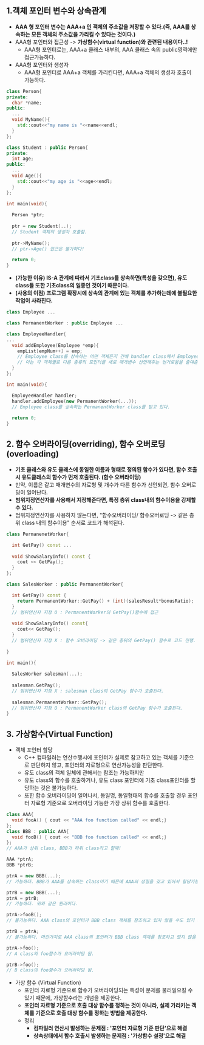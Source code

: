 ## 1.객체 포인터 변수와 상속관계
  - **AAA 형 포인터 변수는 AAA+a 인 객체의 주소값을 저장할 수 있다.(즉, AAA를 상속하는 모든 객체의 주소값을 가리킬 수 있다는 것이다.)**
  - AAA형 포인터와 접근성 -> **가상함수(virtual function)와 관련된 내용이다..!**
    - AAA형 포인터로는, AAA+a 클래스 내부의, AAA 클래스 속의 public영역에만 접근가능하다.
  - AAA형 포인터와 생성자
    - AAA형 포인터로 AAA+a 객체를 가리킨다면, AAA+a 객체의 생성자 호출이 가능하다.
    
```cpp
class Person{
private:
  char *name;
public:
  ...
  void MyName(){
    std::cout<<"my name is "<<name<<endl;
  }
}; 

class Student : public Person{
private:
  int age;
public:
  ...
  void Age(){
    std::cout<<"my age is "<<age<<endl;
  }
}; 

int main(void){
  
  Person *ptr;
  
  ptr = new Student(..);
  // Student 객체의 생성자 호출함.
  
  ptr->MyName();
  // ptr->Age() 접근은 불가하다!

  return 0;
}
```

  - **(가능한 이유) IS-A 관계에 따라서 기초class를 상속하면(특성을 갖으면), 유도class들 또한 기초class의 일종인 것이기 때문이다.** 
  - **(사용의 이점) 프로그램 확장시에 상속의 관계에 있는 객체를 추가하는데에 불필요한 작업이 사라진다.**
  
```cpp
class Employee ...

class PermanentWorker : public Employee ...

class EmployeeHandler{
...
  void addEmployee(Employee *emp){
    empList[empNum++] = emp;
    // Employee class를 상속하는 어떤 객체든지 간에 handler class에서 Employee 객체 포인터을 매개변수로 받아들일 수 있다.
    // 이는 각 객체별로 다른 종류의 포인터를 새로 매개변수 선언해주는 번거로움을 줄여준다.
  }
};

int main(void){

  EmployeeHandler handler;
  handler.addEmployee(new PermanentWorker(...));
  // Employee class를 상속하는 PermanentWorker class를 받고 있다.
  
  return 0;
}
```

## 2. 함수 오버라이딩(overriding), 함수 오버로딩(overloading)
  - **기초 클래스와 유도 클래스에 동일한 이름과 형태로 정의된 함수가 있다면, 함수 호출시 유도클래스의 함수가 먼저 호출된다. (함수 오버라이딩)**
  - 만약, 이름은 같고 매개변수의 자료형 및 개수가 다른 함수가 선언되면, 함수 오버로딩이 일어난다.
  - **범위지정연산자를 사용해서 지정해준다면, 특정 층위 class내의 함수이용을 강제할 수 있다.**
  - 범위지정연산자를 사용하지 않는다면, "함수오버라이딩/ 함수오버로딩 -> 같은 층위 class 내의 함수이용" 순서로 코드가 해석된다.
  
```cpp
class PermanenetWorker{

  int GetPay() const ...
  
  void ShowSalaryInfo() const {
    cout << GetPay();
  }
};

class SalesWorker : public PermanentWorker{

  int GetPay() const {
    return PermanentWorker::GetPay() + (int)(salesResult*bonusRatio);
  }
  // 범위연산자 지정 O : PermanentWorker의 GetPay()함수에 접근
  
  void ShowSalaryInfo() const{
    cout<< GetPay();
  }
  // 범위연산자 지정 X : 함수 오버라이딩 -> 같은 층위의 GetPay() 함수로 코드 진행.
  
}

int main(){
  
  SalesWorker salesman(...);
  
  salesman.GetPay();
  // 범위연산자 지정 X : salesman class의 GetPay 함수가 호출된다.
  
  salesman.PermanentWorker::GetPay();
  // 범위연산자 지정 O : PermanentWorker class의 GetPay 함수가 호출된다.
}
```

## 3. 가상함수(Virtual Function)
  - 객체 포인터 할당
    - C++ 컴파일러는 연산수행시에 포인터가 실제로 참고하고 있는 객체를 기준으로 판단하지 않고, 포인터의 자료형으로 연산가능성을 판단한다.
    - 유도 class의 객체 일체에 관해서는 참조는 가능하지만
    - 유도 class의 함수를 호출하거나, 유도 class 포인터에 기초 class포인터를 할당하는 것은 불가능하다.
    - 또한 함수 오버라이딩이 일어나서, 동일명, 동일형태의 함수를 호출할 경우 포인터 자료형 기준으로 오버라이딩 가능한 가장 상위 함수를 호출한다.
     
```cpp
class AAA{
  void fooA() { cout << "AAA foo function called" << endl;}
};
class BBB : public AAA{
  void fooB() { cout << "BBB foo function called" << endl;}
};
// AAA가 상위 class, BBB가 하위 class라고 할때!

AAA *ptrA;
BBB *ptrB;

ptrA = new BBB(...);
// 가능하다. BBB가 AAA를 상속하는 class이기 때문에 AAA의 성질을 갖고 있어서 할당가능하다고 판단한 것이다.

ptrB = new BBB(...);
ptrA = ptrB;
// 가능하다. 위와 같은 원리이다.

ptrA->fooB();
// 불가능하다. AAA class의 포인터가 BBB class 객체를 참조하고 있지 않을 수도 있기 떄문이다.

ptrB = ptrA;
// 불가능하다. 마찬가지로 AAA class의 포인터가 BBB class 객체를 참조하고 있지 않을 수도 있기 떄문이다.

ptrA->foo();
// A class의 foo함수가 오버라이딩 됨.

ptrB->foo();
// B class의 foo함수가 오버라이딩 됨.
```
  - 가상 함수 (Virtual Function)
    - 포인터 자료형 기준으로 함수가 오버라이딩되는 특성이 문제를 불러일으킬 수 있기 때문에, 가상함수라는 개념을 제공한다.
    - **포인터 자료형 기준으로 호출 대상 함수를 정하는 것이 아니라, 실제 가리키는 객체를 기준으로 호출 대상 함수를 정하는 방법을 제공한다.**
    - 정리
      - **컴파일러 연산시 발생하는 문제점 : '포인터 자료형 기준 판단'으로 해결**
      - **상속상태에서 함수 호출시 발생하는 문제점 : '가상함수 설정'으로 해결**

  
  
  
  
  
  
  
  
  
